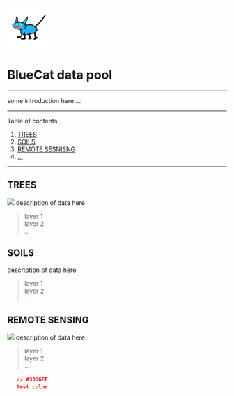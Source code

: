 </p align="right"> 

![](docs/logo.jpg)

</p>

# **BlueCat data pool**
*******

some introduction here ...  


<p align="center">

*******
Table of contents  
 1. [TREES](#trees)
 2. [SOILS](#soils)
 3. [REMOTE SESNISNG](#remotesensing)
 4. [...](#...)

*******
</p>



<div id='trees'/>  

## TREES
![](docs/mapa.jpg)
description of data here

> layer 1  
> layer 2  
> ...  

<div id='soils'/>  

## SOILS

description of data here

> layer 1  
> layer 2  
> ...   

<div id='remotesensing'/>  

## REMOTE SENSING
![](docs/pointcloud.jpg)
description of data here

> layer 1  
> layer 2  
> ...   


```json
   // #3336FF
   test color
```


